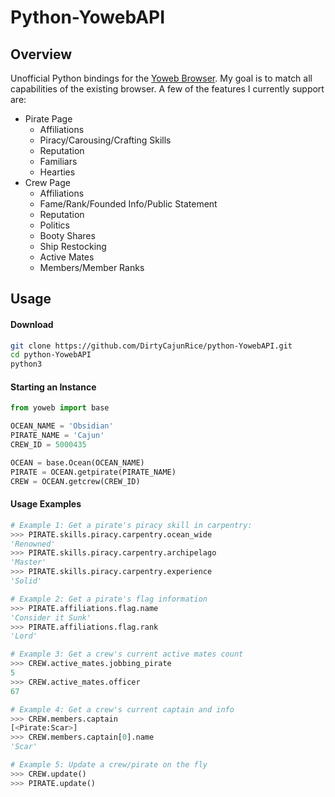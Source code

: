 # Python-YowebAPI

## Overview
Unofficial Python bindings for the
[Yoweb Browser](https://yppedia.puzzlepirates.com/Yoweb).
My goal is to match all capabilities of the existing browser. A few of
the features I currently support are:

* Pirate Page
  * Affiliations
  * Piracy/Carousing/Crafting Skills
  * Reputation
  * Familiars
  * Hearties
* Crew Page
  * Affiliations
  * Fame/Rank/Founded Info/Public Statement
  * Reputation
  * Politics
  * Booty Shares
  * Ship Restocking
  * Active Mates
  * Members/Member Ranks
## Usage
#### Download
```sh
git clone https://github.com/DirtyCajunRice/python-YowebAPI.git
cd python-YowebAPI
python3
```
#### Starting an Instance
```py
from yoweb import base

OCEAN_NAME = 'Obsidian'
PIRATE_NAME = 'Cajun'
CREW_ID = 5000435

OCEAN = base.Ocean(OCEAN_NAME)
PIRATE = OCEAN.getpirate(PIRATE_NAME)
CREW = OCEAN.getcrew(CREW_ID)
```
#### Usage Examples
```py
# Example 1: Get a pirate's piracy skill in carpentry:
>>> PIRATE.skills.piracy.carpentry.ocean_wide
'Renowned'
>>> PIRATE.skills.piracy.carpentry.archipelago
'Master'
>>> PIRATE.skills.piracy.carpentry.experience
'Solid'

# Example 2: Get a pirate's flag information
>>> PIRATE.affiliations.flag.name
'Consider it Sunk'
>>> PIRATE.affiliations.flag.rank
'Lord'

# Example 3: Get a crew's current active mates count
>>> CREW.active_mates.jobbing_pirate
5
>>> CREW.active_mates.officer
67

# Example 4: Get a crew's current captain and info
>>> CREW.members.captain
[<Pirate:Scar>]
>>> CREW.members.captain[0].name
'Scar'

# Example 5: Update a crew/pirate on the fly
>>> CREW.update()
>>> PIRATE.update()
```